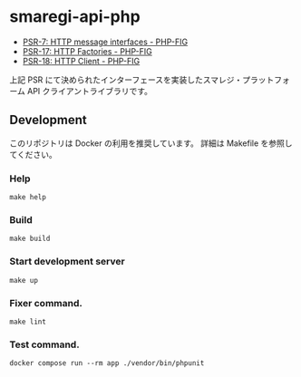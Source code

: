 # smaregi-api-php

* [PSR-7: HTTP message interfaces - PHP-FIG](https://www.php-fig.org/psr/psr-7/)
* [PSR-17: HTTP Factories - PHP-FIG](https://www.php-fig.org/psr/psr-17/)
* [PSR-18: HTTP Client - PHP-FIG](https://www.php-fig.org/psr/psr-18/)

上記 PSR にて決められたインターフェースを実装したスマレジ・プラットフォーム API クライアントライブラリです。

## Development

このリポジトリは Docker の利用を推奨しています。
詳細は Makefile を参照してください。

### Help

```shell
make help
```

### Build

```shell
make build
```

### Start development server

```shell
make up
```

### Fixer command.

```shell
make lint
```

### Test command.

```shell
docker compose run --rm app ./vendor/bin/phpunit
```
